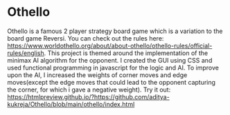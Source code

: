 # Othello
Othello is a famous 2 player strategy board game which is a variation to the board game Reversi. You can check out the rules here: https://www.worldothello.org/about/about-othello/othello-rules/official-rules/english. This project is themed around the implementation of the minimax AI algorithm for the opponent. I created the GUI using CSS and used functional programming in javascript for the logic and AI. To improve upon the AI, I increased the weights of corner moves and edge moves(except the edge moves that could lead to the opponent capturing the corner, for which i gave a negative weight).
Try it out: https://htmlpreview.github.io/?https://github.com/aditya-kukreja/Othello/blob/main/othello/index.html
